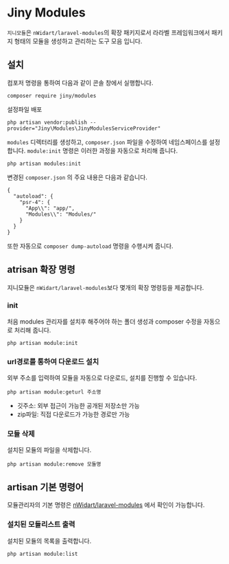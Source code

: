 # Jiny Modules
`지니모듈`은 `nWidart/laravel-modules`의 확장 패키지로서 라라벨 프레임워크에서 패키지 형태의 
모듈을 생성하고 관리하는 도구 모음 입니다.

## 설치
컴포저 명령을 통하여 다음과 같이 콘솔 창에서 실행합니다.
```
composer require jiny/modules
```

설정파일 배포
```
php artisan vendor:publish --provider="Jiny\Modules\JinyModulesServiceProvider"
```

`modules` 디렉터리를 생성하고, `composer.json` 파일을 수정하여 네임스페이스를 설정합니다.
`module:init` 명령은 이러한 과정을 자동으로 처리해 줍니다.
```
php artisan modules:init
```

변경된 `composer.json` 의 주요 내용은 다음과 같습니다.
```
{
  "autoload": {
    "psr-4": {
      "App\\": "app/",
      "Modules\\": "Modules/"
    }
  }
}
```

또한 자동으로 `composer dump-autoload` 명령을 수행시켜 줍니다.


## atrisan 확장 명령
지니모듈은 `nWidart/laravel-modules`보다 몇개의 확장 명령등을 제공합니다.

### init
처음 modules 관리자를 설치후 해주어야 하는 폴더 생성과 composer 수정을 자동으로 처리해 줍니다.
```
php artisan module:init
```

### url경로를 통하여 다운로드 설치
외부 주소를 입력하여 모듈을 자동으로 다운로드, 설치를 진행할 수 있습니다.

```
php artisan module:geturl 주소명
```

* 깃주소: 외부 접근이 가능한 공개된 저장소만 가능
* zip파일: 직접 다운로드가 가능한 경로만 가능

### 모듈 삭제
설치된 모듈의 파일을 삭제합니다.

```
php artisan module:remove 모듈명
```

## artisan 기본 명령어
모듈관리자의 기본 명령은 [nWidart/laravel-modules](https://nwidart.com/laravel-modules/v6/introduction) 에서 확인이 가능합니다.

### 설치된 모듈리스트 출력
설치된 모듈의 목록을 출력합니다.
```
php artisan module:list
```

